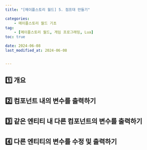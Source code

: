 ```yaml
---
title: "[메이플스토리 월드] 5. 점프대 만들기"

categories: 
    - 메이플스토리 월드 기초
tag: 
    - [메이플스토리 월드, 게임 프로그래밍, Lua]
toc: true

date: 2024-06-08
last_modified_at: 2024-06-08


---
```


## 1️⃣ 개요





## 2️⃣ 컴포넌트 내의 변수를 출력하기





## 3️⃣ 같은 엔티티 내 다른 컴포넌트의 변수를 출력하기





## 4️⃣ 다른 엔티티의 변수를 수정 및 출력하기



